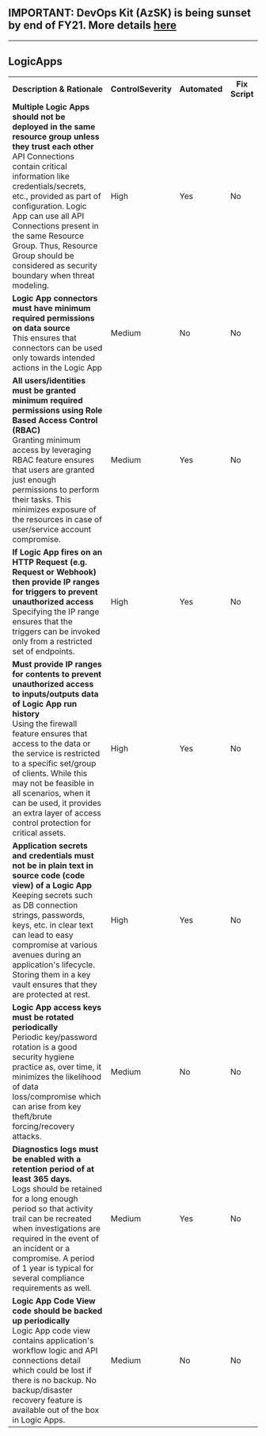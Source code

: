 ## IMPORTANT: DevOps Kit (AzSK) is being sunset by end of FY21. More details [here](/ReleaseNotes/AzSKSunsetNotice.md)
----------------------------------------------

<html>
<head>

</head><body>
<H2>LogicApps</H2><table><tr><th>Description & Rationale</th><th>ControlSeverity</th><th>Automated</th><th>Fix Script</th></tr><tr><td><b>Multiple Logic Apps should not be deployed in the same resource group unless they trust each other</b><br/>API Connections contain critical information like credentials/secrets, etc., provided as part of configuration. Logic App can use all API Connections present in the same Resource Group. Thus, Resource Group should be considered as security boundary when threat modeling.</td><td>High</td><td>Yes</td><td>No</td></tr><tr><td><b>Logic App connectors must have minimum required permissions on data source</b><br/>This ensures that connectors can be used only towards intended actions in the Logic App</td><td>Medium</td><td>No</td><td>No</td></tr><tr><td><b>All users/identities must be granted minimum required permissions using Role Based Access Control (RBAC)</b><br/>Granting minimum access by leveraging RBAC feature ensures that users are granted just enough permissions to perform their tasks. This minimizes exposure of the resources in case of user/service account compromise.</td><td>Medium</td><td>Yes</td><td>No</td></tr><tr><td><b>If Logic App fires on an HTTP Request (e.g. Request or Webhook) then provide IP ranges for triggers to prevent unauthorized access</b><br/>Specifying the IP range ensures that the triggers can be invoked only from a restricted set of endpoints.</td><td>High</td><td>Yes</td><td>No</td></tr><tr><td><b>Must provide IP ranges for contents to prevent unauthorized access to inputs/outputs data of Logic App run history</b><br/>Using the firewall feature ensures that access to the data or the service is restricted to a specific set/group of clients. While this may not be feasible in all scenarios, when it can be used, it provides an extra layer of access control protection for critical assets.</td><td>High</td><td>Yes</td><td>No</td></tr><tr><td><b>Application secrets and credentials must not be in plain text in source code (code view) of a Logic App</b><br/>Keeping secrets such as DB connection strings, passwords, keys, etc. in clear text can lead to easy compromise at various avenues during an application's lifecycle. Storing them in a key vault ensures that they are protected at rest.</td><td>High</td><td>Yes</td><td>No</td></tr><tr><td><b>Logic App access keys must be rotated periodically</b><br/>Periodic key/password rotation is a good security hygiene practice as, over time, it minimizes the likelihood of data loss/compromise which can arise from key theft/brute forcing/recovery attacks.</td><td>Medium</td><td>No</td><td>No</td></tr><tr><td><b>Diagnostics logs must be enabled with a retention period of at least 365 days.</b><br/>Logs should be retained for a long enough period so that activity trail can be recreated when investigations are required in the event of an incident or a compromise. A period of 1 year is typical for several compliance requirements as well.</td><td>Medium</td><td>Yes</td><td>No</td></tr><tr><td><b>Logic App Code View code should be backed up periodically</b><br/>Logic App code view contains application's workflow logic and API connections detail which could be lost if there is no backup. No backup/disaster recovery feature is available out of the box in Logic Apps.</td><td>Medium</td><td>No</td><td>No</td></tr></table>
<table>
</table>
</body></html>

